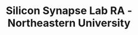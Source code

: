 ---
title: "Silicon Synapse Lab RA - Northeastern University"
collection: work-experiences
type: #"northeastern"
# permalink: /work-experiences/computing-fundamentals-ta-neu/ 
period: Dec 2022 - May 2023
authors: 
bookcover: 
location: Boston, MA
classes: wide
description: <p><ul><li>Designed custom actuator controller board comprised of STM32 MCU, DC motor, and hall sensor</li><li>Assisted PID controlled quadcopter development with graduate students</ul></p>
---